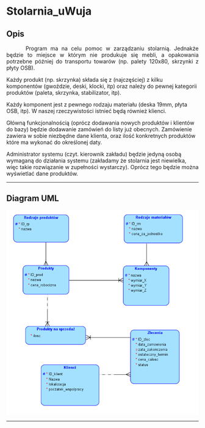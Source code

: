 # Stolarnia_uWuja
## Opis
<p align="justify" style="text-indent: 10%;">
Program ma na celu pomoc w zarządzaniu stolarnią. Jednakże będzie to miejsce w którym nie produkuje się mebli, a opakowania potrzebne później do transportu towarów (np. palety 120x80, skrzynki z płyty OSB). 

Każdy produkt (np. skrzynka) składa się z (najczęściej) z kilku komponentów (gwoździe, deski, klocki, itp) oraz należy do pewnej kategorii produktów (paleta, skrzynka, stabilizator, itp). 

Każdy komponent jest z pewnego rodzaju materiału (deska 19mm, płyta OSB, itp). W naszej rzeczywistości istnieć będą również klienci. 

Główną funkcjonalnością (oprócz dodawania nowych produktów i klientów do bazy) będzie dodawanie zamówień do listy już obecnych. Zamówienie zawiera w sobie niezbędne dane klienta, oraz ilość konkretnych produktów które ma wykonać do określonej daty. 

Administrator systemu (czyt. kierownik zakładu) będzie jedyną osobą wymaganą do działania systemu (zakładamy że stolarnia jest niewielka, więc takie rozwiązanie w zupełności wystarczy). Oprócz tego będzie można wyświetlać dane produktów.
</p>

___

## Diagram UML
<p align="center">
  <img src="Photos/uml.png">
</p>

___

